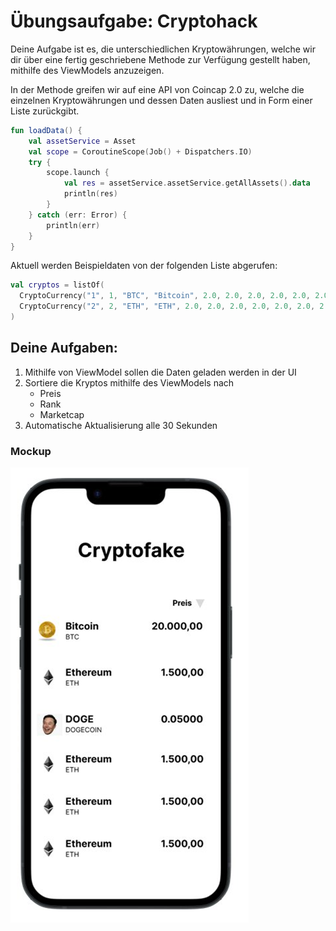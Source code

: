 # Übungsaufgabe: Cryptohack

Deine Aufgabe ist es, die unterschiedlichen Kryptowährungen, welche wir dir über eine fertig
geschriebene Methode zur Verfügung gestellt haben, mithilfe des ViewModels anzuzeigen.

In der Methode greifen wir auf eine API von Coincap 2.0 zu, welche die einzelnen Kryptowährungen
und dessen Daten ausliest und in Form einer Liste zurückgibt.

```kotlin 
fun loadData() {
    val assetService = Asset
    val scope = CoroutineScope(Job() + Dispatchers.IO)
    try {
        scope.launch {
            val res = assetService.assetService.getAllAssets().data
            println(res)
        }
    } catch (err: Error) {
        println(err)
    }
}
```

Aktuell werden Beispieldaten von der folgenden Liste abgerufen:

```kotlin 
val cryptos = listOf(
  CryptoCurrency("1", 1, "BTC", "Bitcoin", 2.0, 2.0, 2.0, 2.0, 2.0, 2.0, 2.0, ""),
  CryptoCurrency("2", 2, "ETH", "ETH", 2.0, 2.0, 2.0, 2.0, 2.0, 2.0, 2.0, "")
)
```

## Deine Aufgaben:

1. Mithilfe von ViewModel sollen die Daten geladen werden in der UI
2. Sortiere die Kryptos mithilfe des ViewModels nach
    - Preis
    - Rank
    - Marketcap
3. Automatische Aktualisierung alle 30 Sekunden

### Mockup
![img.png](img.png)